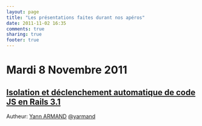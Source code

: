 ```yaml
---
layout: page
title: "Les présentations faites durant nos apéros"
date: 2011-11-02 16:35
comments: true
sharing: true
footer: true
---
```


Mardi 8 Novembre 2011
=

[Isolation et déclenchement automatique de code JS en Rails 3.1](/presentations/2011-11-8-yarmand/)
-
Autheur: [Yann ARMAND](http://www.harakys.com) [@yarmand](http://www.twiter.com/yarmand)